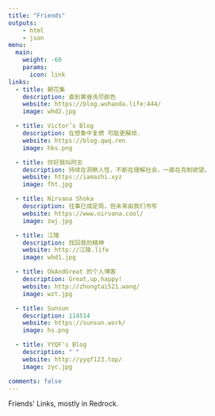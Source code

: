 ```yaml
---
title: "Friends"
outputs:
    - html
    - json
menu:
  main:
    weight: -60
    params: 
      icon: link
links:
  - title: 朝花集
    description: 直到黄昏洗尽颜色
    website: https://blog.wuhaoda.life:444/
    image: whd2.jpg

  - title: Victor’s Blog
    description: 在想象中复燃 可能更解烦.
    website: https://blog.qwq.ren
    image: hks.png

  - title: 你好我叫阿志
    description: 持续在洞察人性，不断在理解社会，一直在克制欲望。
    website: https://iamazhi.xyz
    image: fht.jpg

  - title: Nirvana Shoka
    description: 往事已成定局，但未来由我们书写
    website: https://www.nirvana.cool/
    image: zwj.jpg

  - title: 江陵
    description: 找回我的精神
    website: http://江陵.life
    image: whd1.jpg

  - title: OkAndGreat 的个人博客
    description: Great,up,happy! 
    website: http://zhongtai521.wang/
    image: wzt.jpg

  - title: Sunsun
    description: 114514
    website: https://sunsun.work/
    image: hs.png

  - title: YYQF's Blog
    description: " "
    website: http://yyqf123.top/
    image: zyc.jpg

comments: false
---
```


Friends' Links, mostly in Redrock.